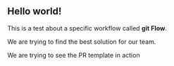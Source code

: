 ## Hello world!

This is a test about a specific workflow called **git Flow**.

We are trying to find the best solution for our team.

We are trying to see the PR template in action
